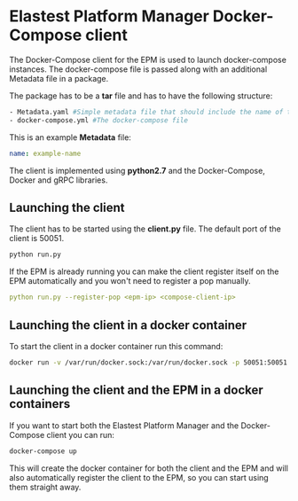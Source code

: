 # Elastest Platform Manager Docker-Compose client

The Docker-Compose client for the EPM is used to launch docker-compose instances. The docker-compose file is 
passed along with an additional Metadata file in a package. 

The package has to be a **tar** file and has to have the following structure:
```bash
- Metadata.yaml #Simple metadata file that should include the name of the package
- docker-compose.yml #The docker-compose file
```

This is an example **Metadata** file:
```yaml
name: example-name
```

The client is implemented using **python2.7** and the Docker-Compose, Docker and gRPC libraries.

## Launching the client

The client has to be started using the **client.py** file. The default port of the client is 50051.

```bash
python run.py
```

If the EPM is already running you can make the client register itself on the EPM automatically and 
you won't need to register a pop manually.

```yaml
python run.py --register-pop <epm-ip> <compose-client-ip>

```

## Launching the client in a docker container

To start the client in a docker container run this command:
```bash
docker run -v /var/run/docker.sock:/var/run/docker.sock -p 50051:50051 --expose 50051 -i -t epm-compose-client
```

## Launching the client and the EPM in a docker containers

If you want to start both the Elastest Platform Manager and the Docker-Compose client you can run:

```bash
docker-compose up
```

This will create the docker container for both the client and the EPM and will also automatically register 
the client to the EPM, so you can start using them straight away.